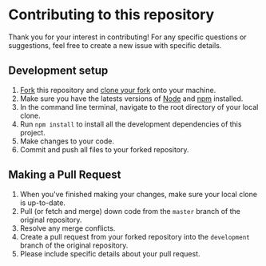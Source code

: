 # Contributing to this repository

Thank you for your interest in contributing!
For any specific questions or suggestions, feel free to create a new issue with specific details.

## Development setup
1. [Fork](https://help.github.com/articles/fork-a-repo/) this repository and [clone your fork](https://help.github.com/articles/cloning-a-repository/) onto your machine.
2. Make sure you have the latests versions of [Node](https://nodejs.org/en/) and [npm](https://www.npmjs.com/) installed.
3. In the command line terminal, navigate to the root directory of your local clone.
4. Run `npm install` to install all the development dependencies of this project.
5. Make changes to your code.
6. Commit and push all files to your forked repository.


## Making a Pull Request
1. When you've finished making your changes, make sure your local clone is up-to-date.
2. Pull (or fetch and merge) down code from the `master` branch of the original repository.
3. Resolve any merge conflicts.
4. Create a pull request from your forked repository into the `development` branch of the original repository.
5. Please include specific details about your pull request.
